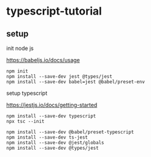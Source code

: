 # typescript-tutorial

## setup

init node js

https://babeljs.io/docs/usage

```
npm init
npm install --save-dev jest @types/jest
npm install --save-dev babel=jest @babel/preset-env
```

setup typescript

https://jestjs.io/docs/getting-started
```
npm install --save-dev typescript
npx tsc --init

npm install --save-dev @babel/preset-typescript
npm install --save-dev ts-jest
npm install --save-dev @jest/globals
npm install --save-dev @types/jest
```